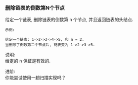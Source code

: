 
### 删除链表的倒数第N个节点

给定一个链表, 删除链表的倒数第 n 个节点, 并且返回链表的头结点.

```
示例:

给定一个链表: 1->2->3->4->5, 和 n = 2.
当删除了倒数第二个节点后, 链表变为 1->2->3->5.
```

说明:  
给定的 n 保证是有效的.

进阶:  
你能尝试使用一趟扫描实现吗？

